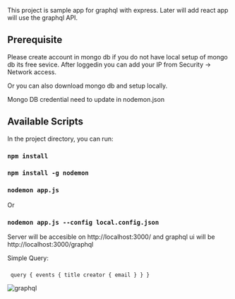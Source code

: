 This project is sample app for graphql with express. Later will add react app will use the graphql API.

## Prerequisite
Please create account in mongo db if you do not have local setup of mongo db its free sevice. 
After loggedin you can add your IP from Security -> Network access. 

Or you can also download mongo db and setup locally.

Mongo DB credential need to update in nodemon.json

## Available Scripts

In the project directory, you can run:
### `npm install`
### `npm install -g nodemon`
### `nodemon app.js`

Or

### `nodemon app.js --config local.config.json`


Server will be accesible on http://localhost:3000/ and graphql ui will be  http://localhost:3000/graphql

Simple Query:
### 
` 
query {
  events {
    title
    creator {
      email
    }
  }
}
`

![graphql](https://user-images.githubusercontent.com/1026717/71485442-05922e80-2837-11ea-9843-5ef8ac5331a8.png)



